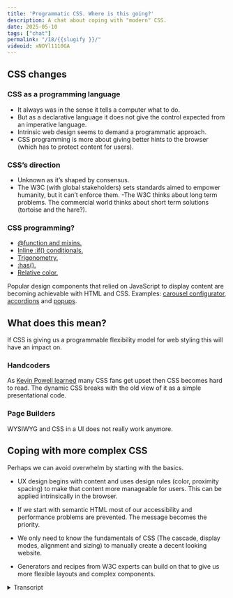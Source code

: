 ```yaml
---
title: 'Programmatic CSS. Where is this going?'
description: A chat about coping with "modern" CSS.
date: 2025-05-10
tags: ["chat"]
permalink: "/18/{{slugify }}/"
videoid: xNOYl1110GA
---
```


## CSS changes
### CSS as a  programming  language

- It always was in the sense it tells a computer what to do.
- But as a declarative language it does not give the control expected from an imperative language.
- Intrinsic web design seems to demand a programmatic approach.
- CSS programming is more about giving better hints to the browser (which has to protect content for users).

### CSS’s direction
- Unknown as it’s shaped by consensus. 
- The W3C (with global stakeholders) sets standards aimed to empower humanity, but it can’t enforce them.
-The W3C thinks about long term problems. The commercial world thinks about short term solutions (tortoise and the hare?).

### CSS programming?

- [ @function and mixins.]( https://css.oddbird.net/sasslike/mixins-functions/)
- [Inline :if() conditionals.](https://css-tricks.com/if-css-gets-inline-conditionals/)
- [Trigonometry.](https://developer.mozilla.org/en-US/docs/Web/CSS/:has)
- [:has().](https://developer.mozilla.org/en-US/docs/Web/CSS/:has)
- [Relative color.](https://developer.mozilla.org/en-US/docs/Web/CSS/CSS_colors/Relative_colors)


Popular design components that relied on JavaScript to display content are becoming achievable with HTML and CSS.  Examples:  [carousel configurator](https://chrome.dev/carousel-configurator/), [accordions](https://codepen.io/SaraSoueidan/pen/bGPjBQe/f5761a4ef1339f38668ca7098d0bda26)  and [popups](https://codepen.io/web-dot-dev/pen/jOeKzpb).

## What does this mean?

If CSS is giving us a programmable flexibility model for web styling this will have an impact on.

### Handcoders

As [Kevin Powell learned](https://www.youtube.com/watch?v=k_3pRxdv-cI) many CSS fans get upset then CSS becomes hard to read. The dynamic CSS breaks with the old view of it as  a simple presentational code.

### Page Builders

WYSIWYG and CSS in a UI does not really work anymore.


## Coping with more complex CSS

Perhaps we can avoid overwhelm by starting with the basics.

- UX design begins with content and uses design rules (color, proximity spacing) to make that content more manageable for users. This can be applied intrinsically in the browser.

- If we start with semantic HTML most of our accessibility and performance problems are prevented. The message becomes the priority.

- We only need to know the fundamentals of CSS (The cascade, display modes, alignment and sizing) to manually create a decent looking website.

- Generators and recipes from W3C experts can build on that to give us  more flexible layouts and complex components.

<details> 
<summary> Transcript</summary>

[00:00:05] **Nathan Wrigley:** Hello and welcome to the No Script Show. New CSS specifications are coming faster than we can understand them. If we tried to cover them all at one time, we would probably not be able to see the wood for the trees. So instead, we're going to step back and see if we can understand the overall direction.

As always, making this show hang together, doing all the work really is. David, how. I'm good. 

[00:00:31] **David Waumsley:** I'm, the reason for this episode really is that I'm starting to feel a bit overwhelmed by all of this kind of programmatic CSS that we're starting to see all these if statements and that function and all this stuff.

I can't keep up. And I love, I've just got into CSS and I, really love it and I've found a way to make it simple. And now my head is mush again. 

[00:00:52] **Nathan Wrigley:** Can I ask you a question? Yes. how good were you at. Programming, because I always, it always bamboozled me. I could always see that there were people significantly better at retaining the concepts after reading a page in the day when you and I learned everything was in a physical book with pages that you would turn and, and I would remember getting to the end of whole chapters thinking I'd got it, and then restart the chapter.

Think, oh. Actually, I've forgotten more or less everything that happened. I was never good at programming, basically. So I could see why maybe this would cause you, some level of fear. 

[00:01:27] **David Waumsley:** I. Yeah, and it's also, but because I did a little presentation for your thing that you do, this page builder summit where I've been thinking, talking to page builder users like I was and trying to encourage 'em to look at CS s and how wonderful it is and you realize that you've got all this kind of, if you try and pick things up from YouTube videos, now you can really get lost.

'cause everybody's excited about all this new kind of dynamic stuff that's coming into CSS. So you could really. Get lost in all of that, which I'm starting to do. So I need this in a way, partly because if anybody does see that presentation comes here, it might be a bit of a follow on from what was tried to say there.

But also, it's about, me. Try just getting my head straight again, if you like, and recapping on what we've been doing with this show. 

[00:02:13] **Nathan Wrigley:** Yeah. I guess if you were to look at it from a long way off, if you were to have distance and perspective, better to have. Things to learn, then it's stagnating.

Although that's, it's easy to say, but better to have things that are happening, exciting things, difficult maybe, but better that it's, that it's moving on and pushing forwards and getting more complicated and therefore the options available to, developers, the youths, David, the young ones who are gonna come along and.

Just grasp it in a heartbeat. it's, better, it is better for the web in general. okay. that's the message here. do you want me to put the Yes. Just have the notes 

[00:02:54] **David Waumsley:** that'll help me Yeah. To wander through this Yeah. So if we can start on just what's changing at the moment and basically this, because I'm saying programmatic language, and I see other people in groups and stuff saying, oh, so CSS is becoming a programming language now, and I think there's been a long debate.

That was a good CSS Tricks article actually, about that, where I think, was it Chris Coyer? Getting very frustrated when people say, is that a program in language and. I know others do. Hayden Pickering, is quite sharp with people who's, who say that it isn't that CSS isn't a programming language 'cause they say, yes it is, works on a computer.

Okay. So 

[00:03:36] **Nathan Wrigley:** that definition, it is a programming language, but, 

[00:03:39] **David Waumsley:** it is in that way. But if you Google it now, which I did just before the show there, it says, no, not really. It's a presentational language. Okay. so you get into this for ages, but I think the key thing is, we've mentioned this on the show before, but.

there is a big difference I think, in code, and I think this is the thing I've had to get my, there's a sort of. A feeling that all code is difficult, which I think is why people will be attracted to page builders as I was when code when CSS appeared difficult to me. but I think there is a difference between the declarative languages of HTML and CSS, where you only get to hint what the browser does, and the browser has to protect the content for the users.

So you can be bad at coding with. HT ML and CSS and the browser knows to ignore all the rubbish shoes stick in there. And just display everything it can, which is not the case with the traditional imperative languages that because they have to work, someone has to have control what they coding via logic, which is what I'm not very good at.

I'm No, they, that's, that encapsulates it perfectly. 

[00:04:47] **Nathan Wrigley:** Yeah. Yeah. That's me too. Yeah. Yeah. 

[00:04:49] **David Waumsley:** Yeah. And they were, and there was a JavaScript and PHP on those, on that, and I. but what's interesting, I think for me, this is my understanding of it, when we get to the programming language we're talking about, and I think what we're seeing here is the stuff that's been introduced that we'll call a programming language is about still sticking with the declarative stuff.

It's more about giving better hints Yeah. To the browser in the, fact that we now have. Intrinsic web design where we need to tell the, browser to do some mass on our behalf to display things in a way that we want them. No. 

[00:05:25] **Nathan Wrigley:** Yes. Yeah. So, in, yeah. 

[00:05:28] **David Waumsley:** no. That was basically it. I am, my own, trying to get my head around this is that CSS is still this simple declarative language where we say, we'd like this to be read, but okay.

Browser, if they use us, says they, want a forced color on it. You, don't give 'em our red, that's fine. I can live with that. It's still that sort of simple thing which we can deal with as communicators. I think intrinsic design. Requires because of the programmatic side. What Jen Sim said in the very first like episode we said about this, we're now programming a flexibility model for the wear.

But I think that the demands of all the different devices we have to serve now means that we need that kind of stuff to be in our CSS. 

[00:06:11] **Nathan Wrigley:** Yeah, I think it, what's been really nice about CSS is it has been really forgiving. If you do something that basically doesn't work, it still works, nothing will collapse and you're not going to be, at the end of the road if you do something wrong.

Let's say for example with, PHP in the CMS that I use WordPress, then there's a total catastrophe. Everything just breaks. And so it's been very forgiving, but also it's limiting. And so throwing in components of. Programmability. it's not really programming, but it's got little aspects, little hints of programming.

Nothing presumably is really going to break. It just won't look the way you want it. So it's still presentational, but I think this is the way it needs to go. the shame though is that I'm now elderly. learning all these new things will probably be something that I will do from afar. It'll only be at the point where I actually need to use it.

It will be interesting though, because. You were mentioning about page builders and things like that, it will be interesting to see if it is possible to force this into a UI of a page builder at some point. I'm struggling to see how that would be possible given how things work at the moment, because you've got this really limited palette of things that you can do in CSS, and so page builders can pretty much do all of those.

But now that we're moving to a much more kind of ephemeral. You don't quite know how anything's gonna look given any screen size. You, have some intuition, but it's not quite gonna be there. It'll be interesting to see. How that works. 'cause view ports and widths of view ports and all of that is going, out the window.

Exactly. 

[00:07:54] **David Waumsley:** Yeah. So I think that's, I mean I think it's, the problem with the CSS is never one thing and I think even more so it's, now two things. So I imagine now if I'm not good at. logical programming and, the mentality you need to have that it probably doesn't matter because there are other CSS experts who make generators that I can use.

okay. As long as I understand how they work and what values need to be changed, that's probably all I need to know because at the end of most of the hard work is done by the browser these days, isn't it? Yeah. We're just telling it how to do. it is hints again to the browser. So it does all the work.

[00:08:29] **Nathan Wrigley:** Have you become an aficionado of, these generators then? Have you got a nice long list of generators to achieve particular things? is it a case of you have to go and Google to find the generators or are they all housed in one place? Is there one authority that seems to be really good at creating those kind of generators?

[00:08:51] **David Waumsley:** Yeah, I think this, 

[00:08:53] **Nathan Wrigley:** I think if 

[00:08:53] **David Waumsley:** we, otherwise we end up, there's a danger of going back to the bad old days of learning CSS where you go to stack overflow and Right. Pay somebody's solution into your sheets. So I think I am very, there are things like, utopia as a. Fluid typography, generator is the thing that I start off with that again, that may have to change.

There's sort of things that impact on that. We get trigonometry coming to CSS as well, which means that you could, rather than have this. Absolute linear, straight line, linear change from your font sizes, you could tail that off or whatever with this. So there, there might be changes that happen with that.

okay. mi and Suzanne talked about fluid typography. One of the big bugs that she's got at the moment is that she likes big font sizes. on websites. But if she sets her own screen to a big font size, these will relatively grow. Yeah. So some, of the sites that she likes who are big font sizes, she makes them look a bit too big.

Okay. If she gives, that's her preference. Anyway, sorry. Yeah. No, It's 

[00:09:55] **Nathan Wrigley:** okay. She's an expert. 

[00:09:58] **David Waumsley:** I know. But yes, up to now that's the best thing and that's what she uses as well. Yeah. Utopia. And reason I like that is because the people behind it Clear Left is the company behind it. We've got Jeremy Keefe behind it.

He's somebody who's, at least has to go through the process that he wrote. The more definitive guide on HTML five, so somebody who, you can trust to yeah. Know what's going on in the wc. So I'd be very cautious about any generator there. But I think, we'll actually, I'll move through some, I'm jumping so far ahead on this.

I'll, yeah, it's okay. 

[00:10:32] **Nathan Wrigley:** let's reign it back in. And should we go back to our document on the screen? yes. So if you're listening to this, then it's on the screen. 

[00:10:41] **David Waumsley:** Yeah. yeah, so we'll just talk a little bit. Yeah. one of the things I was doing that presentation for your event there, and I suddenly thought, am I sounding like the W three C has got a plan or something in mind with the direction we're going?

Because I don't think they do because I think when we are looking at CSS direction, we always, it's always unknown because it's always done by consensus with the stakeholders that have been involved. 

[00:11:06] **Nathan Wrigley:** Now that's the case with anything like this though, isn't it? You see a direction because it's had a trajectory.

When you look over your shoulder, you know it's gone from there to here. So it must have a direction from here to somewhere in the future. And of course, it really doesn't, there isn't that kind of times arrow approach to it. but it, because it's a more of a community based. project, but there must be some threads that we can pull out of, okay, it's very likely to go in this direction.

I would've thought, but no, there's no way of, actually, no. maybe in the very near term we know, but in the, I think in the decade long term, no. 

[00:11:47] **David Waumsley:** Yeah, I think we can, the one thing about reconnecting with the W three C and what's going on there and the debates there, is that you do get some hint about.

You, you do know the future to a certain degree. At least you know what's coming to browsers, right? what's been agreed on. So in line, if statements is something agreed on, but it's not appeared in our browsers, a lot of stuff is appearing very quickly. Yeah. 

[00:12:10] **Nathan Wrigley:** Tsunami is coming, David. 

[00:12:12] **David Waumsley:** Yeah. But also you could see the discussions and I think the big discussion has been as getting right back, as we've been saying on the show for to the beginnings again and this HTML first, and then, it.

The web always has to protect the content, always. So we style around it and now everything has to be fluid. We have to start getting back that way. And it's very difficult if you've been in, what I've been doing is creating visual designs for clients with a page builder to switch, switch that entirely upside down because you've always started with the static design in your head of which you're trying to recreate with the, so you really having to flip that.

Greatly to be able to get. And I think once you do that, you line yourself up with what as the conversations that always come out of the W three C. So you know that we are heading that way and we know that technically we have to head that way because how else will we accommodate all the browsers if all the different sorry devices.

Yeah, I know what you mean. yeah. So I do think we get caught as well. And the direction's difficult. 'cause I think there's, I, put a little note here just saying that W three C. did I write it? Yeah. Oh, it's not in its own point, but the W three C thinks about long-term problems. That's its mainly focus, so it's very cautious where the commercial world thinks more short-term solutions all the time.

So you have this, yeah, I think you have this tortoise and hair situation going on all the time where, you know, In a time where CSS hasn't sorted out problems of being responsiveness, if you like, in the early two thousands and tens. So I think page builders have grown very strongly because they had a much better short term solution for the fact that we needed to, Sort out these designs. We did it. Yeah, Just what I mean. And I think it had its time where it solved the problems, but now I think it's flipping the other way that the tortoise is catching up because they've thought it's taken a long time to get grid out there. It's taken like 10 years of trying to get grid, a proper layout system and it's taken all this time, but I think now it's started things really speeded up again.

So I think the tortoise. The W three C in my mind is overtaking the hair, which has been a lot of our research 

[00:14:20] **Nathan Wrigley:** solutions. Yeah, it's interesting as well, because if you think about it, we are trying to put pixels on a page at the end of the day. That's it. And we've had, what, 20 odd years of trying to get this right in air quotes.

I, I wonder how much innovation there actually is. how many, how long can we keep innovating in putting pixels on pages in interesting ways? And maybe that's just the problem. For the last 20 years, there have been ways to innovate, okay, we want this. Kinda masonry style layout, or we want things to overlap each other.

And then, when we narrow the viewport, we want the text to grow or the text to shrink, or things to just collide with each other or disappear. You get what I'm saying? But the point being, can we continue to innovate the way that we do layouts? And if that's not the case, if there is an end to that road.

Maybe that's where we're at with the WC three. sorry. W three C. Maybe it's because there is a more of an end in sight. There. There is a limitation to how innovative we can be with our layouts and it's taken the commercial things. So push, demonstrate what might be possible and now the standards based approach can kindly finally catch up.

Because there isn't too much runway left, if That's, I don't know if there's anything in that really, but 

[00:15:43] **David Waumsley:** I, I would question though, the first thing you said there about, you we're just trying to put pixels on a page and I think, no, I think this is where a lot of it's gone wrong. I think I.

No, we're trying to use the web to communicate with other people. 

[00:15:57] **Nathan Wrigley:** Oh, interesting. Okay. Yeah, and I think 

[00:15:58] **David Waumsley:** that's the starting point. And in communicating we often, which is generally text-based, we then need to, as any good designer for, UX needs. To do is to make that something where you can quickly, where you can easily and comfortably see that content, and it's easy to understand the hierarchy of that content, what's important in that content.

So the rest of what we're doing is essentially presenting. messaging. Yeah, that, so I like that I start from that point of view. and I think that's the, we, I think if we get back to the origins of the web, which has got lost along the way, is the fact that this is a, an information sharing tool for everybody to be able to use HTML.

Anybody should be able to write and get their website on there, get their message out, and then it's the levels. From there of styling that we do that gets it more professional. So anybody can do a basic styling and make it looks quite presentable, but then you know why we'll always be in need of a job.

Even if everybody can make their own simple websites and communicate. That's a good thing. 

[00:17:01] **Nathan Wrigley:** Yeah. 

[00:17:02] **David Waumsley:** There's a profession for us in expanding that, and I think if we start from that perspective rather than pixels on the page, we've already set ourselves that we're creating a visual medium of which in that we are stuffing in our messaging.

[00:17:14] **Nathan Wrigley:** That is interesting. Yeah, I like that. I like that. Yeah. Also, whilst you were saying all of that, it suddenly occurred to me that everything is driven by the current state of the tech that we have. hold the physical tech. So you know, we start with computers, two dimensional interface, it's quite large, the screen, and then we move to things more rectangular based in our hands, and I have no idea what.

Will come in that sphere. Maybe we'll be looking at the internet through glasses or goggles, or maybe there'll be just some sort of three dimensional presentation layer that will, I don't know, will augmented reality will become something interesting. And so this two dimensional, flat, rectangular thing that we face either in our hand or on a screen, maybe that will be supplanted by something as, and then this whole thing will start again.

Be interesting. 

[00:18:01] **David Waumsley:** Yeah, I'll put it as notes later because it's interesting 'cause E even in the thing that you do on with the WP builds, I was listening into one of the chats there about, a website's important any longer. Then there's another debate going on about how much clients need to be charged to start a website and they so depressed me these conversations because I thought if we get back to the way, I'm now starting to see it as this is all a, good, a global communication tool that anyone can actually use and that we try and make it more beautiful and presentable to the different mediums You. All that kind of stuff doesn't make any sense any longer. Why is it gonna dissipate? What, what's gonna happen to communication? So yes, if you think of it as a way of putting visuals onto the web, then I can see why all these different technologies are very threatening or why it might, if you've got that sort of level, but, and why you might need to charge so much if that's the expectation. But if you start with the fact that, it's, I've shown my information, my life, my business, whatever, I'm there.

To everybody. It. It starts to, that disappears a little bit. Yeah, and I think it's a better way of talking about it, because then we say, okay, it is HT ML first. It is our messaging first, and then actually even as designers, we should take a UX approach where we start with the content and style around it to make it presentable.

That's, yeah. 

[00:19:22] **Nathan Wrigley:** That's always been designed anyway, so yeah, I do like your, I do like the way you think deeply about these things. I'm more on the, it's a 2D surface with pixels on a page and you've got this, you've got a whole philosophy behind it, which is fabulous. 

[00:19:35] **David Waumsley:** But it is not though, is it?

It is just the fact that I, because I've taken myself off into something I'm uncomfortable with, right? I've had to think, how do I get, this is what I'm doing here. I'm talking aloud. It's just my, so the reason why I'm coming out with this stuff is 'cause I'm thinking. Yeah, I can't balance this all out in my own head, but I'm getting Yeah, you're trying to, yeah, 

[00:19:53] **Nathan Wrigley:** you're trying to figure You're still figuring it out.

Okay. Yeah, so we don't know what the CSS direction is. Basically, the long and the short of that whole thing was we can't be sure. We have some vague intuitions based upon what's coming into browsers and things like that, but certainly the long term view. We really are unsure 'cause it's a, yeah, it's an on, it's an ongoing project.

Okay. So CCSS programming, is it a programming language? What's coming, what's here? 

[00:20:22] **David Waumsley:** and this is why I thought, our show should be taking each of these and talking about 'em, but I just thought, I dunno how I would use 'em, which we, were talking about earlier. So we, have. Function functions and mixings come in and I think app function is something that we can already try in Chrome at the moment.

That's come very quickly. that's Miria and Suzanne's who put forward that project. So anybody who knows the kind of pre-process like SaaS will know mixings. You can create these little, if you like, little tokens, which can, but even, I can't remember. I. I started to learn a little bit of SAS before realizing I probably don't need it.

I bet it comes to native CSS and here it's coming. yeah, and it does allow you, again to have a bit of programming in your, in your style sheets somewhere to affect the rest of your style sheets. But how we use it, I don't dunno. So I thought, let's just cover these. there's inline if statements or conditionals that are coming in as well.

no 

[00:21:19] **Nathan Wrigley:** idea. I have no idea how that could be used. We talked before we hit record, that's still a. Yeah, 

[00:21:25] **David Waumsley:** Leah Varu is the person who put that forward about a year ago, and then that might be sometime coming to browsers. But, it's a kind of like an improvement, on query and something. we've got trigonometry, which is I think pretty much already there in the sense that we, we can do more with our calculations.

Now, would that have to be so linear? 

[00:21:46] **Nathan Wrigley:** That word literally triggers trigger geometry, triggers my. Yes. You dunno much about geometry thing. Yeah, exactly. oh really? Do we need that? Okay. Yeah, no, it'd be really useful. genuinely useful if you can apply math to the screen and what's going on.

this is where 

[00:22:05] **David Waumsley:** you hope people 

[00:22:06] **Nathan Wrigley:** will do clever stuff. We generate, which there's bound to be a ton of people out there who will just run with this and they just understand maths in a way that I just do not, so I'm sure it'll be wonderful. Yeah. 

[00:22:16] **David Waumsley:** I'm sure it'll come into the, typography, generators at some point, or might.

I was gonna say that 

[00:22:22] **Nathan Wrigley:** that's gonna be a case where the generator will be my best friend. I will not be doing any of that by hand. 

[00:22:29] **David Waumsley:** I'm not sure the same will it will get. I know, because I know there's a. There's been discussions between somebody who's mad on making demos all the time. Adam Arga, who works on the Chrome dev team, is also in the W three C and Matts OTT as well, who talked a lot previously about trigonometry and how it can be used.

So I think they've been, I. Not that they've come up with something, but combining that with relative colors, which is another one on my list there, you might be able to do some really clever dynamic programming of your whole palettes, if you like. Yeah, that'd be interesting. but certainly elements within your palette, like the way I'm using it at the moment, so I, am now, even though it's.

It's only got about 96% support, but I am using relative color just to put that formula as it breaks up the channels into a hover on the button. So whatever my color is at the top of the theme, I don't have to create a new one for the dark. I just let whatever that one is. 

[00:23:24] **Nathan Wrigley:** Yeah, Button. 

[00:23:25] **David Waumsley:** Yeah. So, anyway, but I think clever stuff with that and has, is one that I have managed to get my head around that's already widely usable.

exactly. And already because of the way that it works, because it's. the parents like to things that in your child can change how the parent behaves. You can use it for switches that you would need JavaScript for before, and 

[00:23:46] **Nathan Wrigley:** that kind of just leans really into what we already know, doesn't it?

There's, no great surprises there. You're just leveraging the language of what's already there. So it you might be trying to find a child and then the child affects the parents and, it that, I think that's easy to understand. There's, a lot of the cascade in there.

Yeah. And and I dunno, my head can pause that one much more straightforwardly than the if for example. 

[00:24:12] **David Waumsley:** yes. And I, but even that, you get, I think these things take time first. 'cause there was a lot of tricks that I used that I shown in when we were doing our websites were, one of those was the generator as well, that was creating a grid so you could put your content in kind of.

The example really is in a blog post where you might want your centered text fade type. So it's readable. You can read, it's not too many characters long. but then you want something to break out and normally you would've to create your own diviv for your breakout. And then. Another div again to put things back center where you use this grid and you use the name lines to be able to say, oh, okay, I want you to go from this start name line to this start name line.

Element. So those are calculators that do and the fluid, again, because you are, your calculating the sort of gap it narrows as you get. So in the same way that typography does, it sort of stretches. So a lot of that, and I lost my point. I did have a point where I was going, With this?

oh yes, it was, that was an example of something which I heard of. 'cause Rachel Andrews mentioned it before. Grid was fully supported in 2017, but it took until about 2000 and I think maybe a couple of years ago for somebody like Kevin Powell to make it more widespread because he discovered it for himself independently, that you could do this.

so it's interesting in how I think a lot of the stuff we've got now will take ages for us to work out. Oh, we could. Combine this with that and do this that we make. 

[00:25:46] **Nathan Wrigley:** yeah. 'cause you've got the, they've got two pieces to it really. You've got the learning how it works. Yes. And then off the back of that, once you onto people have learned how it works, then it's those same people figuring out how best to use it in ways that the rest of us can say, oh yeah, actually that, makes a lot of sense.

so it's all very well throwing trigonometry in, but really until somebody shows me that's really useful. That affects a website in a positive way, then it's almost like it's an academic paper. It's, yeah, that's fun to have trigonometry in there, but until I can see I can do that and it makes sense and the client will think that, that's a marvelous innovation.

I'll, I'm gonna be sitting on the fence, I suppose waiting, watching the cleverer people figure it all out. 

[00:26:34] **David Waumsley:** one thing you mentioned to me, 'cause you said we should do something on it, is that the thing that's happening now is all these kind of popular design components that used to rely on JavaScript are slowly finding their way into HTML and CSS.

Yep, yep. And to me that makes perfect sense. It has to, we have to get away from JavaScript that will affect content because JavaScript will break in the browser. JavaScript is an imperative language. That's the beauty of the declarative language. We only get to hint. But the browser can change, the web can change, and our code doesn't break.

So I, it's logical, isn't it, that more of this stuff is gonna come out of JavaScript when it's at the front end and has the potential to break and not be a, and stop the web from evolving. Yeah. Yeah, So I think, but I think we're getting some really good stuff. So obviously the, I'll bring it up.

Not that people will be able to see this in the audio, but, we've got the, carousel thing, Adam Margas project they've been doing. It's now available in Chrome everywhere where you've got these, carousels is called, but it's used in so many different ways. Yeah. Once you get the idea.

Yeah. it's not a carousel in terms of the, I forget what the terminology is, but these sort of scroll. score markers that we have and, basically it's another set of terminology, but we can use these to do whole pages carousels. Tabs we've got on there. 

[00:27:58] **Nathan Wrigley:** Yeah, 

[00:27:59] **David Waumsley:** all sorts of, different, 

[00:28:01] **Nathan Wrigley:** yeah.

Some of them just look, they're just so sublimely nice, aren't they? Look at those. Yeah. Much as I hate to, he's called it horizontal cards. I'm calling it a slider. But, yes. it's, I kinda have this whole thing of I don't really like sliders, but honestly there's something beguiling about it all being done with just CSS and, the fact that you can do, look, look at that.

that's just look, finger size buttons that are round, that your finger just really navigate towards. It's beautiful. There's always gonna, I, 

[00:28:36] **David Waumsley:** think they've solved the problem with this set of, it's called carousels. I think that's really misleading because the set of new stuff that we've got in there just allows us to play and it's.

It is still just hide and show stuff. This point points where we need things to be contained in a little box somewhere where we hide it away as secondary content. We'll always need that and effectively. talking about S slider, I think being terrible because we've got this concept of it, but effectively these are all, they're all versions 

[00:29:07] **Nathan Wrigley:** of sli.

Yeah. There's one thing, which is the focus and everything else is somehow receiving some kind of hidden state, I suppose it's less hidden there, but the, they're great. They're really great. So I'll just speak this into the, the URL is Chrome dev slash carousel. yes, if you wanted to go and check out, there's, so there's so many interesting examples.

Some of them are just wild, like wildly cool. 

[00:29:30] **David Waumsley:** And I went to the configurator there, so they've got a little configurator so you can start to work out what your code is. And this is again, another example of a generator where I think all of us will need to. To turn these on to see what the code means so we can use it in our projects.

And, anyway, let me go back. Yep. and there's another one which I've been looking into, which is accordion. So only very, just recently, with Accordions. Now, because you use it on your site, we have the, summary details and summary. Yes. Summary. Yeah. Tags. and with that, I mean they are disclosure, patterns as they're called in W three C where they disclose the information that's in them.

And they are great by default because they are, and I didn't really realize this, I. That they're searchable, oh yeah, Content within it is searchable. Yep. and they're accessible because the browser, again, is opening up and then doing all the stuff people are tabbing or need to, 

[00:30:29] **Nathan Wrigley:** they're literally perfect for like SEO and hiding content.

So I use it for transcripts 'cause it's in, it's right there, but it's invisible. So the search engine sees it. and, but it's, it's, an accordion. It looks like an accordion and it's the 

[00:30:45] **David Waumsley:** same. Yeah, same for this show as well. We've got it in there and it'll stay there. But the interesting thing is we can turn it into an accordion where, what people expect with an accordion is that if you open one, the other one, they're conscious of each other.

And now we can do that. We, if we put a named attribute against the details, now it will automatically open one when they're all the same name. Yeah. They're getting that grouping 

[00:31:07] **Nathan Wrigley:** aspect, aren't they? I think it is called, isn't it called grouping or, I can't remember. But yeah, they've got awareness of one another.

So if you do this to the third one, the second one will collapse and so on. 

[00:31:17] **David Waumsley:** Yeah, 

[00:31:17] **Nathan Wrigley:** exactly. You just put the same name against the name. It's the name attribute. Yeah, 

[00:31:21] **David Waumsley:** yeah. Yes, exactly. Against that. And it does it, but it's really fascinating because I was watching, I'm doing a course Practical Accessibility by Sarah Sara.

I don't, I'm not sure if I'm saying her surname correctly. She's brilliant, but she's just done an update on that one and suddenly you realize we'll do an episode on this. I think, yeah, you realize that suddenly it's not as simple as you think. You realize there's. Accessibility issues with the fact that something closes when something else opens.

and anyway, we'll get into that, but there's also popups as well that we're seeing, which again, is another pattern that we need to display and hide content and have it show up. I think that's it Anyway, we've gone off into another episode. That's okay. That's okay. 

[00:32:02] **Nathan Wrigley:** so 

[00:32:02] **David Waumsley:** what does it mean?

What does it mean? So all this programmable, flexible stuff there. So I think it's impacting, as mentioned before, I think hand coders, so I mentioned that Kevin Powell, he did, he got people really upset and he did a talk on it, last year's. CSS day on over net engineering CSS. And it's one of the things, and I thought it's really fascinating, this whole discussion with him.

He, showed a bit of CSS, which was modern and seemed complex, and people jumped on him saying, this guy's, a newbie doesn't know what he's talking about. This is, it should be readable. Everything should be readable. And he's gone to the other view of this, where he agreed with that. Firstly, it should be readable, but I think.

It's no longer CSS is no longer just this presentational code where we can just read it and understand what it is. Now, I think we have to accept that if we're gonna make the most of it, we're gonna have to put some really complex stuff in. Even when you are using something like grid or something, when you use that RAM technique that talk about repeat.

Autofit and MinMax to do a clever calculation, which no one can really remember the syntex to write that out, or it's a struggle to do that. 

[00:33:10] **Nathan Wrigley:** No, but also this is just, how it evolves, isn't it? Yeah. nobody intended it to be become complicated, but with the expectations of what we want to see.

It has to be. if anybody can figure out how to make it and it not be complicated, you, you will, be everybody's best friend. But it is complicated because, it's complicated. There's no, yeah, there's no way around it. 

[00:33:38] **David Waumsley:** I think if you can compartmentalize it, and that's the biggest trouble with me.

one hand you want to say, oh, 'cause having convinced myself that CSS is fundamentally simple, we had a, we had an episode when we were talking about that very point that, Rachel, Andrew and her talk was saying about, you just need to learn this, you don't need to get carried away.

And you, and, that is still true, but in terms of employing some of this more programmatic, telling the browser to do really clever stuff, then it gets a bit, it has to get a little bit more mathematical. 

[00:34:12] **Nathan Wrigley:** And it'll be interesting if we end up with kind of a stratified. Workforce in the CSS space.

You know the, there are those, it feels like that. Yeah. Do you know what I mean? there are those people who are kind of entry level, for want of a better word, junior, CSS developers. Yeah. I'm not even there, but, but then you get the more senior, more experienced, engineers. Developers, whatever you want to call them, because it is gonna be more difficult and using the simple stuff will still work.

It's not like you're gonna break things, it's just you won't be able to push the boundaries quite in the same way. Yeah. that'll be interesting. See if the job market does a, acknowledge that and accommodate that and whether salaries and things like that will be affected by it. 

[00:34:58] **David Waumsley:** Yeah. I, I'm hoping clever people will keep coming up with recipes for me that I can steal.

[00:35:03] **Nathan Wrigley:** See, yeah. So you can appear to be clever off the, off on standing on the shoulders of giants. Let's, exactly. Exactly. 

[00:35:12] **David Waumsley:** as well, I We covered that in a way, it just realized, I think page builders will always still be there. My little talk that I do for your thing is really the fact that I think there could be, 'cause page builders do all that stuff that I get 11 to do.

I need all of that managing of the code, dynamically in certain in places. And I think page builders have always been good at presenting templates and recipes to us in our workflow as we need it. I just think they need to change, yeah, yeah. Yeah. so, my last bit on here was just, again, it's me comforting myself here, coping with more how to cope, tell me, lie down on the couch, and tell me about your father, how to cope with more complex CSS.

I think the thing is. I was comforted listening to some real CSS experts. I think on the, YouTube channel, bad at CSS, I think they were talking about this, some people much smarter and been doing it a lot longer than I have. Talking about the fact that they hadn't got their head around.

I. This particular thing in CSS, it's on their list and they're just dealing with it one at a time. they can still do their job, but it's more difficult for me because I feel I have to consume it all. 'cause I'm just getting back into it. Yeah. 

[00:36:27] **Nathan Wrigley:** I think at the minute you've got a really insatiable appetite for this stuff and I think maybe that's a.

Maybe that drives your curiosity, which is brilliant, but also it, it presents you with this just wall of things that you have to learn and, you you, forgive yourself, David, be, accepting that wall doesn't need to be climbed in one go. You've got, days and weeks and months ahead, 

[00:36:51] **David Waumsley:** but it has all come into place for me.

you can blow this apart. please do, but for me now. You'll remember that I was a big fan of a talk that was on your page Builder Summit by Elizabeth, no. Nora Elizabeth. Laura Elizabeth. Yeah. Yes. That's it about UX design. And I realized it was a common thread for a lot of people to begin with the content and, then I.

Use these design rules of proximity spacing. So it's standard color using some of the rules that you can, anybody can be a designer if you start with that content and think, how I'm gonna use space And that to, set out the hierarchy and the, and what's important on it. And I think, now we're being encouraged to intrinsically, or at least think.

How the browser will deal with your stealth, I think this transfers this sa same idea because you start with HTML content first. That's semantic. If you think about the content and how it should be marked up and how it might work, you cut out a whole load of the plugging in the, the accessibility and performance issues that created later by ignoring that in the first place, and then you get your messaging right.

So I think that whole way of. It connects up to UX design as we should be designing with how, I think we need to design a little bit more in the browser. At least in our minds, we need to know how. Content works in the real world, in the browser in different circumstances before we can get to, sketching it out on something static so we can visually see it.

So I think we're going between the two, but that gives me a sort of system. If I concentrate on those, then I realize that, yeah. Yeah. Stuff that Rachel Andrew was saying about, you really only need to understand well with CSS. You first need to understand how the cascade works and, your elements and how you can style those with the basic rules.

That's simple stuff. Then you just need to learn that these display modes change flow in a different way. Once you've grasped that, you've got how you can change your layout from the standard normal flow, then you just how you align that and how you size it. Then you've got a sort of layout model of which.

Then I think on top of it, and that's where I, think, I can't keep up with somebody like Adam Argyle who will spend all of the time working out how to set up these demos and many other people like him. Bra bras, van dams, another person like that who will experiment with absolutely everything. Same as in the accessibility side, the people who sit there and go through all of that saying, How does this read out on Jaws? How does this read out on NVDA? How does this read out on narrator and stuff? They do all of that work and then they come up with formulas for you. So I actually think there will be these high level CSS people, but I think for most of the projects we do. We can, as you say, stand on the shoulders of giants for that, as long as we get the basics in place.

[00:39:38] **Nathan Wrigley:** Right, and, it does, it feels like the cake analogy comes in. the cake will be tasty because it's a nicely made cake. But if you want it to look nice and have all the, the, icing as it were, that's where I'm going with this, the icing on the cake and make it look pretty, then there will be these complicated things that you can leverage.

But I, would imagine, I could be completely wrong about this, I would imagine most of the clients that you are dealing with. Probably won't have the, desire to use a lot of those things and nor will you be able to crowbar it unless you become really a adapted it and can do it in a heartbeat. It may not be economically viable.

Yeah. economically viable, Like the time, the cost benefit analysis for you. Okay, can I force these things in? Is it worth forcing in? Is it gonna take me another six hours? Will the budget meet that extra six hours? I think a lot of this stuff is fascinating at the moment and it'll be interesting to see whether it becomes, widely deployed.

It feels at the minute as if it's still a long way off. It's still in many cases, real edge case. It's difficult. It's hard to understand 'cause it's not, I. not the basic stuff that we're used to, but it's very exciting. and I would imagine we'll see the enterprise, the enterprise agencies adopting this and pushing the boundaries and the people who you constantly reference will be using it, creating tutorials, making examples, making component driven, generators and all of those kind of things, which will be fascinating.

But I, suppose if you look through the history of something like CSS tricks. You'll see an awful lot in there. thousands of articles, most of which probably never got used because by you or me, because they weren't necessary. They were interesting. and they were pushing the boundaries.

But wait, let's wait and see. 

[00:41:29] **David Waumsley:** Just feel a little bit though. I noticed, but obviously we did these three demos and we'll do probably more of these in the future. They, were quite easy to do because I was using, a bunch of these generators, basically three sites with the same code.

Yeah. Effectively. Yeah. With these, this generated content that I've found, which at least I understand. Stud moved around. That's basically what those three sites are. So it's easy to create them and I, but I do think I have to remind myself about this, and I think with all the pressing debates that you get in about, technology's moving so fast.

Actually. I think if we step back and just go, what we're trying to do here, we're just trying to communicate. 

[00:42:04] **Nathan Wrigley:** Ml exactly. that was where I was going. I was trying to encapsulate that in my sentence, will it assist your communication? Maybe? 

[00:42:13] **David Waumsley:** Yeah. And I think you build from there, don't you?

Yeah. And that's why you can do cheap sites for clients, or you can teach somebody to do their own stuff if they wanna improve on it, we just keep doing it and then we borrow from somebody else. And then when you get to a really high level, then you'll be doing the. Build CSS programming, which I'll never reach those dizzy heights because my brain doesn't wear like that.

But yeah, I thought for our content that I wanted to do this episode. 'cause I thought what we could try and do a little bit of, 'cause we tried to build some sites and then we rushed over explaining. Now that we're stuck together, I thought what might be nice is to break it up into. a whole series of where 

[00:42:51] **Nathan Wrigley:** we'll look at the different components, I think, yeah, I think that's a brilliant idea.

Do one component at a time. Yeah. with a clearly labeled title so that it's obvious, okay, we're only doing this thing. that would be great. I think. I think people will enjoy that content a lot. I think that's a great idea. 

[00:43:07] **David Waumsley:** Okay. I think that's the direction. First we'll do it, we'll do an episode where we'll work out, which.

Which, which, components we actually do need and, and don't. Okay. 

[00:43:15] **Nathan Wrigley:** Yeah. Okay. So are we done for this one? I think. I think so. Okay. Enjoyed that. Yeah, that was fabulous. In which case we're all rectangular again, in which case I will, bid you farewell and we will. We'll see you next time.

Thank you, David. Appreciate it. Yeah, thank you. Yeah. Bye bye. 

</details> 